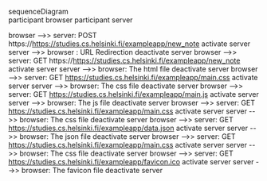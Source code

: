 sequenceDiagram  
participant browser
participant server

browser -->> server: POST https://https://studies.cs.helsinki.fi/exampleapp/new_note
activate server
server -->> browser : URL Redirection
deactivate server
browser -->> server: GET https://https://studies.cs.helsinki.fi/exampleapp/new_note
activate server
server -->> browser: The html file
deactivate server
browser -->> server: GET https://studies.cs.helsinki.fi/exampleapp/main.css
activate server
server -->> browser: The css file
deactivate server
browser -->> server: GET https://studies.cs.helsinki.fi/exampleapp/main.js
activate server
server -->> browser: The js file
deactivate server
browser -->> server: GET https://studies.cs.helsinki.fi/exampleapp/main.css
activate server
server -->> browser: The css file
deactivate server
browser -->> server: GET https://studies.cs.helsinki.fi/exampleapp/data.json
activate server
server -->> browser: The json file
deactivate server
browser -->> server: GET https://studies.cs.helsinki.fi/exampleapp/main.css
activate server
server -->> browser: The css file
deactivate server
browser -->> server: GET https://studies.cs.helsinki.fi/exampleapp/favicon.ico
 activate server
server -->> browser: The favicon file
deactivate server
